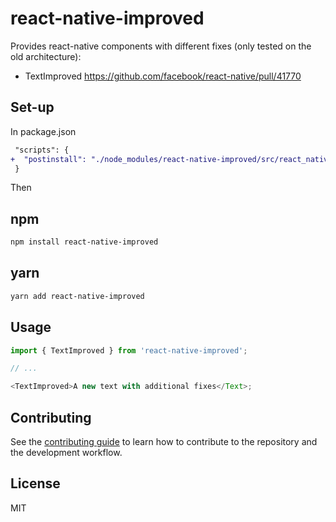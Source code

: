 # react-native-improved

Provides react-native components with different fixes (only tested on the old architecture):

- TextImproved https://github.com/facebook/react-native/pull/41770

## Set-up

In package.json

```diff
 "scripts": {
+  "postinstall": "./node_modules/react-native-improved/src/react_native_renderer_patch.sh"
 }
```

Then

## npm

```sh
npm install react-native-improved
```

## yarn

```sh
yarn add react-native-improved
```

## Usage

```js
import { TextImproved } from 'react-native-improved';

// ...

<TextImproved>A new text with additional fixes</Text>;
```

## Contributing

See the [contributing guide](CONTRIBUTING.md) to learn how to contribute to the repository and the development workflow.

## License

MIT
